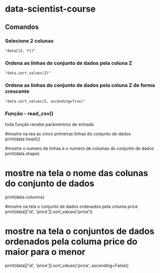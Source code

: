 # data-scientist-course

## Comandos

### Selecione 2 colunas
    "data[[X, Y]]"

### Ordena as linhas do conjunto de dados pela coluna Z
    "data.sort_values(Z)"

### Ordena as linhas do conjunto de dados pela coluna Z de forma crescente
    "data.sort_values(Z, ascending=True)"

### Função - read_csv() 
toda função recebe parâmentros de entrada

#mostre na tea as cinco primeiras linhas do conjunto de dados
print(data.head())

#mostre o numero de linhas e o numero de columas do conjunto de dados
print(data.shape)

# mostre na tela o nome das colunas do conjunto de dados
print(data.columns)

#mostre na tela o conjunto de dados ordenados pela columa price
print(data[['id', 'price']].sort_values('price'))

# mostre na tela o conjuntos de dados ordenados pela columa price do maior para o menor
print(data[['id', 'price']].sort_values('price', ascending=False))


